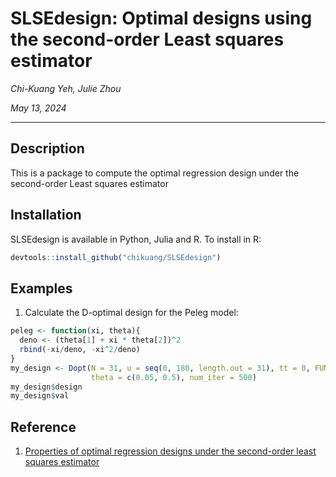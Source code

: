 # SLSEdesign: Optimal designs using the second-order Least squares estimator 

*Chi-Kuang Yeh, Julie Zhou*

*May 13, 2024*

---

## Description

This is a package to compute the optimal regression design under the second-order Least squares estimator 

## Installation

SLSEdesign is available in Python, Julia and R. To install in R:

```r
devtools::install_github("chikuang/SLSEdesign")
```

## Examples

1. Calculate the D-optimal design for the Peleg model:

```r
peleg <- function(xi, theta){
  deno <- (theta[1] + xi * theta[2])^2
  rbind(-xi/deno, -xi^2/deno)
}
my_design <- Dopt(N = 31, u = seq(0, 180, length.out = 31), tt = 0, FUN = peleg,
                  theta = c(0.05, 0.5), num_iter = 500)
my_design$design
my_design$val
```

## Reference 

1. [Properties of optimal regression designs under the second-order least squares estimator](https://link.springer.com/article/10.1007/s00362-018-01076-6)
